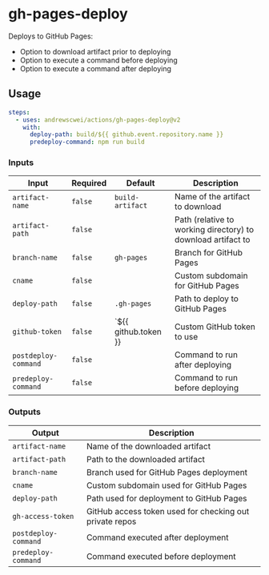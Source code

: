 # gh-pages-deploy

Deploys to GitHub Pages:

- Option to download artifact prior to deploying
- Option to execute a command before deploying
- Option to execute a command after deploying

## Usage

```yml
steps:
  - uses: andrewscwei/actions/gh-pages-deploy@v2
    with:
      deploy-path: build/${{ github.event.repository.name }}
      predeploy-command: npm run build
```

### Inputs

| Input | Required | Default | Description |
| ----- | -------- | ------- | ----------- |
| `artifact-name` | `false` | `build-artifact` | Name of the artifact to download |
| `artifact-path` | `false` | | Path (relative to working directory) to download artifact to |
| `branch-name` | `false` | `gh-pages` | Branch for GitHub Pages |
| `cname` | `false` | | Custom subdomain for GitHub Pages |
| `deploy-path` | `false` | `.gh-pages` | Path to deploy to GitHub Pages |
| `github-token` | `false` | `${{ github.token }} | Custom GitHub token to use |
| `postdeploy-command` | `false` | | Command to run after deploying |
| `predeploy-command` | `false` | | Command to run before deploying |

### Outputs

| Output | Description |
| ------ | ----------- |
| `artifact-name` | Name of the downloaded artifact |
| `artifact-path` | Path to the downloaded artifact |
| `branch-name` | Branch used for GitHub Pages deployment |
| `cname` | Custom subdomain used for GitHub Pages |
| `deploy-path` | Path used for deployment to GitHub Pages |
| `gh-access-token` | GitHub access token used for checking out private repos |
| `postdeploy-command` | Command executed after deployment |
| `predeploy-command` | Command executed before deployment |
